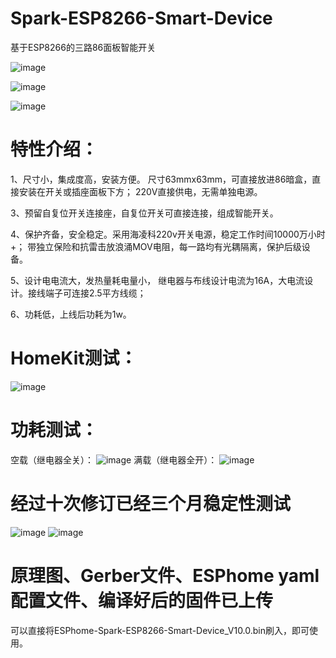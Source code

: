 # Spark-ESP8266-Smart-Device

基于ESP8266的三路86面板智能开关

![image](https://github.com/meijie-jesse/Spark-ESP8266-Smart-Device/blob/master/images/USB%20power%20supply.jpg)

![image](https://github.com/meijie-jesse/Spark-ESP8266-Smart-Device/blob/master/images/Front.jpg)

![image](https://github.com/meijie-jesse/Spark-ESP8266-Smart-Device/blob/master/images/Bottom.jpg)

# 特性介绍： 

1、尺寸小，集成度高，安装方便。 尺寸63mmx63mm，可直接放进86暗盒，直接安装在开关或插座面板下方； 220V直接供电，无需单独电源。

3、预留自复位开关连接座，自复位开关可直接连接，组成智能开关。

4、保护齐备，安全稳定。采用海凌科220v开关电源，稳定工作时间10000万小时+； 带独立保险和抗雷击放浪涌MOV电阻，每一路均有光耦隔离，保护后级设备。

5、设计电电流大，发热量耗电量小， 继电器与布线设计电流为16A，大电流设计。接线端子可连接2.5平方线缆；

6、功耗低，上线后功耗为1w。

# HomeKit测试：
![image](https://github.com/meijie-jesse/Spark-ESP8266-Smart-Device/blob/master/images/Test.gif)

# 功耗测试：
空载（继电器全关）：
![image](https://github.com/meijie-jesse/Spark-ESP8266-Smart-Device/blob/master/images/Current1.jpg)
满载（继电器全开）：
![image](https://github.com/meijie-jesse/Spark-ESP8266-Smart-Device/blob/master/images/Current2.jpg)

# 经过十次修订已经三个月稳定性测试
![image](https://github.com/meijie-jesse/Spark-ESP8266-Smart-Device/blob/master/images/Revise.jpg)
![image](https://github.com/meijie-jesse/Spark-ESP8266-Smart-Device/blob/master/images/PCB.jpg)

# 原理图、Gerber文件、ESPhome yaml配置文件、编译好后的固件已上传
可以直接将ESPhome-Spark-ESP8266-Smart-Device_V10.0.bin刷入，即可使用。

